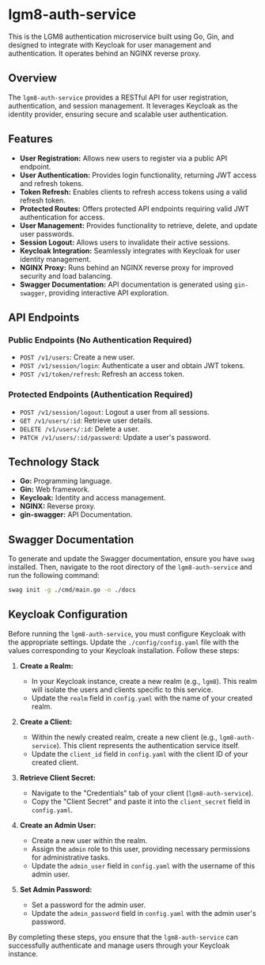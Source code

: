 # lgm8-auth-service

This is the LGM8 authentication microservice built using Go, Gin, and designed to integrate with Keycloak for user management and authentication. It operates behind an NGINX reverse proxy.

## Overview

The `lgm8-auth-service` provides a RESTful API for user registration, authentication, and session management. It leverages Keycloak as the identity provider, ensuring secure and scalable user authentication.

## Features

* **User Registration:** Allows new users to register via a public API endpoint.
* **User Authentication:** Provides login functionality, returning JWT access and refresh tokens.
* **Token Refresh:** Enables clients to refresh access tokens using a valid refresh token.
* **Protected Routes:** Offers protected API endpoints requiring valid JWT authentication for access.
* **User Management:** Provides functionality to retrieve, delete, and update user passwords.
* **Session Logout:** Allows users to invalidate their active sessions.
* **Keycloak Integration:** Seamlessly integrates with Keycloak for user identity management.
* **NGINX Proxy:** Runs behind an NGINX reverse proxy for improved security and load balancing.
* **Swagger Documentation:** API documentation is generated using `gin-swagger`, providing interactive API exploration.


## API Endpoints

### Public Endpoints (No Authentication Required)

* `POST /v1/users`: Create a new user.
* `POST /v1/session/login`: Authenticate a user and obtain JWT tokens.
* `POST /v1/token/refresh`: Refresh an access token.

### Protected Endpoints (Authentication Required)

* `POST /v1/session/logout`: Logout a user from all sessions.
* `GET /v1/users/:id`: Retrieve user details.
* `DELETE /v1/users/:id`: Delete a user.
* `PATCH /v1/users/:id/password`: Update a user's password.


## Technology Stack

* **Go:** Programming language.
* **Gin:** Web framework.
* **Keycloak:** Identity and access management.
* **NGINX:** Reverse proxy.
* **gin-swagger:** API Documentation.


## Swagger Documentation

To generate and update the Swagger documentation, ensure you have `swag` installed. Then, navigate to the root directory of the `lgm8-auth-service` and run the following command:

```bash
swag init -g ./cmd/main.go -o ./docs
```


## Keycloak Configuration

Before running the `lgm8-auth-service`, you must configure Keycloak with the appropriate settings. Update the `./config/config.yaml` file with the values corresponding to your Keycloak installation. Follow these steps:

1.  **Create a Realm:**
    * In your Keycloak instance, create a new realm (e.g., `lgm8`). This realm will isolate the users and clients specific to this service.
    * Update the `realm` field in `config.yaml` with the name of your created realm.

2.  **Create a Client:**
    * Within the newly created realm, create a new client (e.g., `lgm8-auth-service`). This client represents the authentication service itself.
    * Update the `client_id` field in `config.yaml` with the client ID of your created client.

3.  **Retrieve Client Secret:**
    * Navigate to the "Credentials" tab of your client (`lgm8-auth-service`).
    * Copy the "Client Secret" and paste it into the `client_secret` field in `config.yaml`.

4.  **Create an Admin User:**
    * Create a new user within the realm.
    * Assign the `admin` role to this user, providing necessary permissions for administrative tasks.
    * Update the `admin_user` field in `config.yaml` with the username of this admin user.

5.  **Set Admin Password:**
    * Set a password for the admin user.
    * Update the `admin_password` field in `config.yaml` with the admin user's password.

By completing these steps, you ensure that the `lgm8-auth-service` can successfully authenticate and manage users through your Keycloak instance.